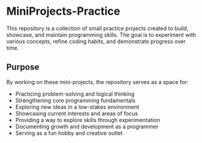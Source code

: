 # MiniProjects-Practice

This repository is a collection of small practice projects created to build, showcase, and maintain programming skills. The goal is to experiment with various concepts, refine coding habits, and demonstrate progress over time.

## Purpose

By working on these mini-projects, the repository serves as a space for:

- Practicing problem-solving and logical thinking  
- Strengthening core programming fundamentals  
- Exploring new ideas in a low-stakes environment  
- Showcasing current interests and areas of focus  
- Providing a way to explore skills through experimentation  
- Documenting growth and development as a programmer  
- Serving as a fun hobby and creative outlet  
